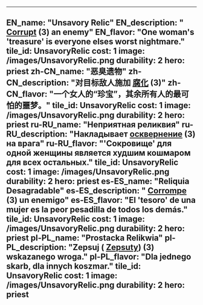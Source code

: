 ---

EN_name: "Unsavory Relic"
EN_description: " <u>Corrupt</u> (3) an enemy"
EN_flavor: "One woman's 'treasure' is everyone elses worst nightmare."
tile_id: UnsavoryRelic
cost: 1
image: /images/UnsavoryRelic.png
durability: 2
hero: priest
zh-CN_name: "恶臭遗物"
zh-CN_description: "对目标敌人施加 <u>腐化</u> (3)"
zh-CN_flavor: "一个女人的“珍宝”，其余所有人的最可怕的噩梦。"
tile_id: UnsavoryRelic
cost: 1
image: /images/UnsavoryRelic.png
durability: 2
hero: priest
ru-RU_name: "Неприятная реликвия"
ru-RU_description: "Накладывает  <u>осквернение</u> (3) на врага"
ru-RU_flavor: "'Сокровище' для одной женщины является худшим кошмаром для всех остальных."
tile_id: UnsavoryRelic
cost: 1
image: /images/UnsavoryRelic.png
durability: 2
hero: priest
es-ES_name: "Reliquia Desagradable"
es-ES_description: " <u>Corrompe</u> (3) un enemigo"
es-ES_flavor: "El 'tesoro' de una mujer es la peor pesadilla de todos los demás."
tile_id: UnsavoryRelic
cost: 1
image: /images/UnsavoryRelic.png
durability: 2
hero: priest
pl-PL_name: "Prostacka Relikwia"
pl-PL_description: "Zepsuj ( <u>Zepsuty</u>) (3) wskazanego wroga."
pl-PL_flavor: "Dla jednego skarb, dla innych koszmar."
tile_id: UnsavoryRelic
cost: 1
image: /images/UnsavoryRelic.png
durability: 2
hero: priest
---